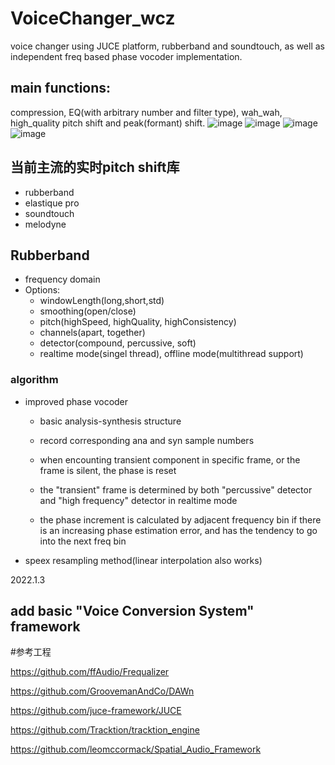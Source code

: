 # VoiceChanger_wcz
voice changer using JUCE platform, rubberband and soundtouch, as well as independent freq based phase vocoder implementation.
## main functions:
compression, EQ(with arbitrary number and filter type), wah_wah, high_quality pitch shift and peak(formant) shift.
![image](https://user-images.githubusercontent.com/55294472/226099197-562a0790-3d54-4e68-b794-5c85ca94141a.png)
![image](https://user-images.githubusercontent.com/55294472/226099238-30bb5bf9-c363-48fb-b052-b638f44b58ac.png)
![image](https://user-images.githubusercontent.com/55294472/226099263-772b9b6c-7ceb-488d-854b-a26637f84e7f.png)
![image](https://user-images.githubusercontent.com/55294472/226099276-be79ff21-78c9-484c-90d4-872c20c2ed15.png)


##  当前主流的实时pitch shift库
- rubberband
- elastique pro
- soundtouch
- melodyne


## Rubberband

- frequency domain
- Options:
  * windowLength(long,short,std)
  * smoothing(open/close)
  * pitch(highSpeed, highQuality, highConsistency)
  * channels(apart, together)
  * detector(compound, percussive, soft)
  * realtime mode(singel thread), offline mode(multithread support)
### algorithm
- improved phase vocoder
  * basic analysis-synthesis structure
  * record corresponding ana and syn sample numbers
  * when encounting transient component in specific frame, or the frame is silent, the phase is reset
 
  * the "transient" frame is determined by both "percussive" detector and "high frequency" detector in realtime mode
  * the phase increment is calculated by adjacent frequency bin if there is an increasing phase estimation error, and has the tendency to go into the next freq bin
- speex resampling method(linear interpolation also works)

2022.1.3
## add basic "Voice Conversion System" framework

#参考工程

https://github.com/ffAudio/Frequalizer

https://github.com/GroovemanAndCo/DAWn

https://github.com/juce-framework/JUCE

https://github.com/Tracktion/tracktion_engine

https://github.com/leomccormack/Spatial_Audio_Framework
